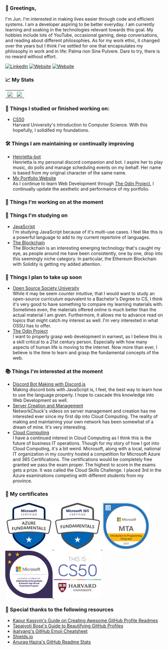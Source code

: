 ### :wave: Greetings, 
I'm Jun. I'm interested in making lives easier through code and efficient systems. I am a developer aspiring to be better everyday. I am currently learning and soaking in the technologies relevant towards this goal. My hobbies include lots of YouTube, occasional gaming, deep conversations, and reading about different philosophies. As for my work ethic, it changed over the years but I think I've settled for one that encapsulates my philosophy in work and in life: Palma non Sine Pulvere. Dare to try, there is no reward without effort. 

[![LinkedIn][linkedin-shield]][linkedin-link]
[![Website][web-shield]][web-link]
[![Website][amagi-shield]][amagi-link]

### :chart_with_upwards_trend: My Stats
<table>
   <tr>
      <td align="center" style="padding=0;width=50%;">
         <img align="center" style="padding=0;" src="https://github-readme-stats.vercel.app/api?username=Nelliosis&count_private=true&show_icons=true&theme=react&bg_color=00000000&hide_border=true"/>
      </td>
      <td align="center" style="padding=0;width=50%;">
                  <img align="center" style="padding=0;" src="https://github-readme-stats.vercel.app/api/top-langs/?username=Nelliosis&layout=compact&theme=react&bg_color=00000000&hide_border=true"/>
      </td>
   </tr>
</table>

### :checkered_flag: Things I studied or finished working on:
* [CS50](https://www.edx.org/course/introduction-computer-science-harvardx-cs50x) \
Harvard University's introduction to Computer Science. With this hopefully, I solidifed my foundations.

### :hammer_and_wrench: Things I am maintaining or continually improving
* [Henrietta-bot](https://github.com/Nelliosis/Henrietta-bot) \
Henrietta is my personal discord companion and bot. I aspire her to play music, do polls and manage scheduling events on my behalf. Her name is based from my original character of the same name.
* [My Portfolio Website](https://nelliosis.github.io/Portfolio/) \
As I continue to learn Web Development through [The Odin Project](https://www.theodinproject.com/), I continually update the aesthetic and performance of my portfolio.

### :telescope: Things I'm working on at the moment

### :seedling: Things I'm studying on
* [JavaScript](https://javascript.info/) \
I'm studying JavaScript because of it's multi-use cases. I feel like this is a powerful language to add to my current repertoire of languages.
* [The Blockchain](https://www.ibm.com/downloads/cas/36KBMBOG) \
The Blockchain is an interesting emerging technology that's caught my eye, as people around me have been consistently, one by one, drop into this seemingly niche category. In particular, the Ethereum Blockchain with Solidity is getting my added attention.

### :open_book: Things I plan to take up soon
* [Open Source Society University](https://github.com/ossu/computer-science)\
While it may be seem counter intuitive, that I would want to study an open-source curriculum equivalent to a Bachelor's Degree to CS, I think it's very good to have something to compare my learning materials with. Sometimes even, the materials offered online is much better than the actual material I am given. Furthermore, it allows me to advance read on topics that might catch my interest as well. I'm very interested in what OSSU has to offer.
* [The Odin Project](https://www.theodinproject.com/) \
I want to properly grasp web development in earnest, as I believe this is a skill critical to a 21st century person. Especially with how many aspects of human life is moving to the internet. Now more than ever, I believe is the time to learn and grasp the fundamental concepts of the web.

### :books: Things I'm interested at the moment
* [Discord Bot Making with Discord.js](https://discordjs.guide/#before-you-begin) \
Making discord bots with JavaScript is, I feel, the best way to learn how to use the language properly. I hope to cascade this knowledge into Web Development as well.
* [Server Creation and Management](https://www.youtube.com/c/NetworkChuck/videos)\
NetworkChuck's videos on server management and creation has me interested ever since my first dip into Cloud Computing. The reality of making and maintaining your own network has been somewhat of a dream of mine. It's very interesting.
* [Cloud Computing](https://azure.microsoft.com/en-us/overview/what-is-cloud-computing/#:~:text=Simply%20put%2C%20cloud%20computing%20is,resources%2C%20and%20economies%20of%20scale.) \
I have a continued interest in Cloud Computing as I think this is the future of business IT operations. Though for my story of how I got into Cloud Computing, it's a bit weird. Microsoft, along with a local, national IT organization in my country hosted a competition for Microsoft Azure and 365 Certifications. The certifications would be completely free granted we pass the exam proper. The highest to score in the exams gets a prize. It was called the Cloud Skills Challenge. I placed 3rd in the Azure examinations competing with different students from my province. 

### :medal_sports: My certificates
<a href="https://nelliosis.github.io/Portfolio/src/Azure%20Fundamentals.png">
   <img src="https://github.com/Nelliosis/Portfolio/blob/main/src/AZ900.png" width="150" height="150"  href="https://nelliosis.github.io/Portfolio/src/Azure%20Fundamentals.png" />
</a>
<a href="https://nelliosis.github.io/Portfolio/src/365%20Fundamentals.png">
   <img src="https://github.com/Nelliosis/Portfolio/blob/main/src/MS900.png" width="150" height="150"  href="https://nelliosis.github.io/Portfolio/src/Azure%20Fundamentals.png" />
</a>
<a href="https://nelliosis.github.io/Portfolio/src/MTA-Certificate.png">
   <img src="https://github.com/Nelliosis/Portfolio/blob/main/src/MTA.png" width="150" height="150"  href="https://nelliosis.github.io/Portfolio/src/Azure%20Fundamentals.png" />
</a>
<a href="https://nelliosis.github.io/Portfolio/src/VEP.png">
   <img src="https://github.com/Nelliosis/Portfolio/blob/main/src/ENG-VEP.png" width="150" height="150"  href="https://nelliosis.github.io/Portfolio/src/Azure%20Fundamentals.png" />
</a>
<a href="https://nelliosis.github.io/Portfolio/src/CS50x.png">
   <img src="https://github.com/Nelliosis/Portfolio/blob/main/src/CS50.png?raw=true" width="150" height="150"  href="https://nelliosis.github.io/Portfolio/src/Azure%20Fundamentals.png" />
</a>


### :bow: Special thanks to the following resources
* [Kapur Kassym's Guide on Creating Awesome GitHub Profile Readmes](https://javascript.plainenglish.io/how-to-create-an-awesome-github-profile-readme-a474d5b45645)
* [Tapajyoti Bose's Guide to Beautifying GitHub Profiles](https://dev.to/ruppysuppy/beautify-your-github-profile-like-a-pro-5093)
* [ikatyang's GitHub Emoji Cheatsheet](https://github.com/ikatyang/emoji-cheat-sheet/blob/master/README.md)
* [Shields.io](https://shields.io/)
* [Anurag Hazra's GitHub Readme Stats](https://github.com/anuraghazra/github-readme-stats)

<!-- Markdown for Shields -->
[linkedin-shield]: https://img.shields.io/badge/-LinkedIn-0e76a8?style=flat-square&logo=Linkedin&logoColor=white
[linkedin-link]: https://linkedin.com/in/jcapawing
[web-shield]: https://img.shields.io/badge/Portfolio-3b5998?style=flat-square&logo=google-chrome&logoColor=white
[web-link]: https://nelliosis.github.io/Portfolio/
[amagi-shield]: https://img.shields.io/badge/Amagi-3b5998?style=flat-square&logo=google-chrome&logoColor=white
[amagi-link]: https://amagi.io/
